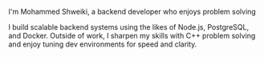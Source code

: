 I'm Mohammed Shweiki, a backend developer who enjoys problem solving

I build scalable backend systems using the likes of Node.js, PostgreSQL, and Docker. Outside of work, I sharpen my skills with C++ problem solving and enjoy tuning dev environments for speed and clarity.

